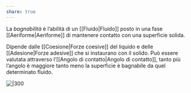 ```yaml
---
share: true
---
```

La *bagnabilità* è l’abilità di un [[Fluido|Fluido]] posto in una fase [[Aeriforme|Aeriforme]] di mantenere contatto con una superficie solida.

Dipende dalle [[Coesione|Forze coesive]] del liquido e delle [[Adesione|Forze adesive]] che si instaurano con il solido.
Può essere valutata attraverso l’[[Angolo di contatto|Angolo di contatto]], tanto più l’angolo è maggiore tanto meno la superficie è bagnabile da quel determinato fluido.

![|300](a7ce2bfe6599eec07c3cf38b7d54ec09_MD5%201.png)